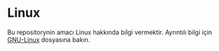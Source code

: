 # **Linux**
Bu repositorynin amacı Linux hakkında bilgi vermektir. Ayrıntılı bilgi için  [GNU-Linux](GNU-Linux.md) dosyasına bakın.

